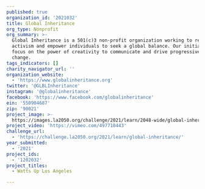 ```yaml
---
published: true
organization_id: '2021032'
title: Global Inheritance
org_type: Nonprofit
org_summary: >-
  Global Inheritance is a 501(c)3 non-profit organization working to reinvent
  activism and empower individuals to seek a global balance. Our initiatives
  focus on the power of creativity to communicate and drive progressive social
  change.
tags_indicators: []
charity_navigator_url: ''
organization_website:
  - 'https://www.globalinheritance.org'
twitter: '@GLBLInheritance'
instagram: '@globalinheritance'
facebook: 'https://www.facebook.com/globalinheritance'
ein: '550904687'
zip: '90021'
project_image: >-
  https://images.la2050.org/challenge/2021/learn/2048-wide/global-inheritance.jpg
project_video: 'https://vimeo.com/497710443'
challenge_url:
  - 'https://challenge.la2050.org/2021/learn/global-inheritance/'
year_submitted:
  - '2021'
project_ids:
  - '1202032'
project_titles:
  - Watts Up Los Angeles

---
```

